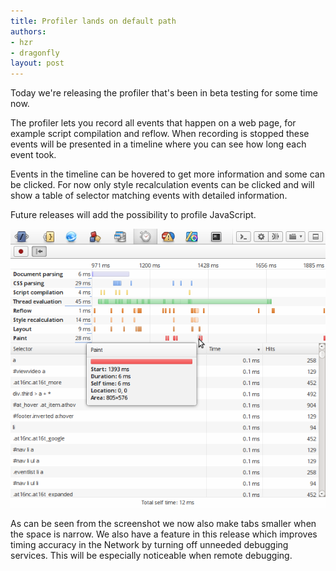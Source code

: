 ```yaml
---
title: Profiler lands on default path
authors:
- hzr
- dragonfly
layout: post
---
```

<p>Today we&#39;re releasing the profiler that&#39;s been in beta testing for some time now.</p>

<p>The profiler lets you record all events that happen on a web page, for example script compilation and reflow. When recording is stopped these events will be presented in a timeline where you can see how long each event took.</p>

<p>Events in the timeline can be hovered to get more information and some can be clicked. For now only style recalculation events can be clicked and will show a table of selector matching events with detailed information.</p>

<p>Future releases will add the possibility to profile JavaScript.</p>

<p><span class='imgcenter'><img alt='' src='/blog/profiler-lands-on-default-path/profiler.png' /></span></p>

<p>As can be seen from the screenshot we now also make tabs smaller when the space is narrow. We also have a feature in this release which improves timing accuracy in the Network by turning off unneeded debugging services. This will be especially noticeable when remote debugging.</p>
